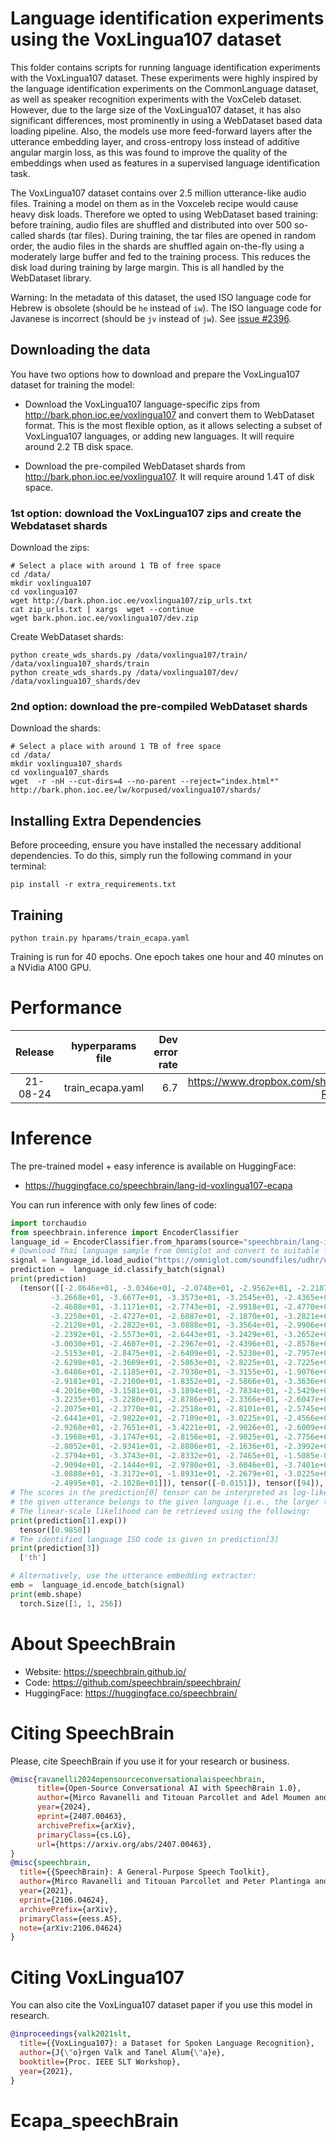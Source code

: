 # Language identification experiments using the VoxLingua107 dataset

This folder contains scripts for running language identification experiments with the VoxLingua107 dataset.
These experiments were highly inspired by the language identification experiments on the CommonLanguage dataset,
as well as speaker recognition experiments with the VoxCeleb dataset. However, due to the large size of
the VoxLingua107 dataset, it has also significant differences, most prominently in using a WebDataset
based data loading pipeline. Also, the models use more feed-forward layers after the utterance embedding layer,
and cross-entropy loss instead of additive angular margin loss, as this was found to improve the quality of
the embeddings when used as features in a supervised language identification task.

The VoxLingua107 dataset contains over 2.5 million utterance-like audio files. Training a model on them
as in the Voxceleb recipe would cause heavy disk loads. Therefore we opted to using WebDataset based training:
before training, audio files are shuffled and distributed into over 500 so-called shards (tar files). During training,
the tar files are opened in random order, the audio files in the shards are shuffled again on-the-fly using a moderately large buffer
and fed to the training process. This reduces the disk load during training by large margin. This is all
handled by the WebDataset library.

Warning: In the metadata of this dataset, the used ISO language code for Hebrew is obsolete (should be `he` instead of `iw`). The ISO language code for Javanese is incorrect (should be `jv` instead of `jw`). See [issue #2396](https://github.com/speechbrain/speechbrain/issues/2396).

## Downloading the data

You have two options how to download and prepare the VoxLingua107 dataset for training the model:

  - Download the VoxLingua107 language-specific zips from http://bark.phon.ioc.ee/voxlingua107 and convert them
    to WebDataset format. This is the most flexible option, as it allows selecting a subset of VoxLingua107 languages,
    or adding new languages. It will require around 2.2 TB disk space.

  - Download the pre-compiled WebDataset shards from http://bark.phon.ioc.ee/voxlingua107. It will require around 1.4T of disk space.


### 1st option: download the VoxLingua107 zips and create the Webdataset shards

Download the zips:

```
# Select a place with around 1 TB of free space
cd /data/
mkdir voxlingua107
cd voxlingua107
wget http://bark.phon.ioc.ee/voxlingua107/zip_urls.txt
cat zip_urls.txt | xargs  wget --continue
wget bark.phon.ioc.ee/voxlingua107/dev.zip

```

Create WebDataset shards:

```
python create_wds_shards.py /data/voxlingua107/train/ /data/voxlingua107_shards/train
python create_wds_shards.py /data/voxlingua107/dev/ /data/voxlingua107_shards/dev
```

### 2nd option: download the pre-compiled WebDataset shards

Download the shards:

```
# Select a place with around 1 TB of free space
cd /data/
mkdir voxlingua107_shards
cd voxlingua107_shards
wget  -r -nH --cut-dirs=4 --no-parent --reject="index.html*" http://bark.phon.ioc.ee/lw/korpused/voxlingua107/shards/
```

## Installing Extra Dependencies

Before proceeding, ensure you have installed the necessary additional dependencies. To do this, simply run the following command in your terminal:

```
pip install -r extra_requirements.txt
```


## Training

```
python train.py hparams/train_ecapa.yaml
```

Training is run for 40 epochs. One epoch takes one hour and 40 minutes on a NVidia A100 GPU.


# Performance
| Release | hyperparams file | Dev error rate | Model link | GPUs |
|:-------------:|:---------------------------:| -----:| -----:| :-----------:|
| 21-08-24 | train_ecapa.yaml | 6.7 |https://www.dropbox.com/sh/72gpuic5m4x8ztz/AAB5R-RVIEsXJtRH8SGkb_oCa?dl=0 | 1xA100 40GB |



# Inference
The pre-trained model + easy inference is available on HuggingFace:
- https://huggingface.co/speechbrain/lang-id-voxlingua107-ecapa

You can run inference with only few lines of code:

```python
import torchaudio
from speechbrain.inference import EncoderClassifier
language_id = EncoderClassifier.from_hparams(source="speechbrain/lang-id-voxlingua107-ecapa", savedir="tmp")
# Download Thai language sample from Omniglot and convert to suitable form
signal = language_id.load_audio("https://omniglot.com/soundfiles/udhr/udhr_th.mp3")
prediction =  language_id.classify_batch(signal)
print(prediction)
  (tensor([[-2.8646e+01, -3.0346e+01, -2.0748e+01, -2.9562e+01, -2.2187e+01,
         -3.2668e+01, -3.6677e+01, -3.3573e+01, -3.2545e+01, -2.4365e+01,
         -2.4688e+01, -3.1171e+01, -2.7743e+01, -2.9918e+01, -2.4770e+01,
         -3.2250e+01, -2.4727e+01, -2.6087e+01, -2.1870e+01, -3.2821e+01,
         -2.2128e+01, -2.2822e+01, -3.0888e+01, -3.3564e+01, -2.9906e+01,
         -2.2392e+01, -2.5573e+01, -2.6443e+01, -3.2429e+01, -3.2652e+01,
         -3.0030e+01, -2.4607e+01, -2.2967e+01, -2.4396e+01, -2.8578e+01,
         -2.5153e+01, -2.8475e+01, -2.6409e+01, -2.5230e+01, -2.7957e+01,
         -2.6298e+01, -2.3609e+01, -2.5863e+01, -2.8225e+01, -2.7225e+01,
         -3.0486e+01, -2.1185e+01, -2.7938e+01, -3.3155e+01, -1.9076e+01,
         -2.9181e+01, -2.2160e+01, -1.8352e+01, -2.5866e+01, -3.3636e+01,
         -4.2016e+00, -3.1581e+01, -3.1894e+01, -2.7834e+01, -2.5429e+01,
         -3.2235e+01, -3.2280e+01, -2.8786e+01, -2.3366e+01, -2.6047e+01,
         -2.2075e+01, -2.3770e+01, -2.2518e+01, -2.8101e+01, -2.5745e+01,
         -2.6441e+01, -2.9822e+01, -2.7109e+01, -3.0225e+01, -2.4566e+01,
         -2.9268e+01, -2.7651e+01, -3.4221e+01, -2.9026e+01, -2.6009e+01,
         -3.1968e+01, -3.1747e+01, -2.8156e+01, -2.9025e+01, -2.7756e+01,
         -2.8052e+01, -2.9341e+01, -2.8806e+01, -2.1636e+01, -2.3992e+01,
         -2.3794e+01, -3.3743e+01, -2.8332e+01, -2.7465e+01, -1.5085e-02,
         -2.9094e+01, -2.1444e+01, -2.9780e+01, -3.6046e+01, -3.7401e+01,
         -3.0888e+01, -3.3172e+01, -1.8931e+01, -2.2679e+01, -3.0225e+01,
         -2.4995e+01, -2.1028e+01]]), tensor([-0.0151]), tensor([94]), ['th'])
# The scores in the prediction[0] tensor can be interpreted as log-likelihoods that
# the given utterance belongs to the given language (i.e., the larger the better)
# The linear-scale likelihood can be retrieved using the following:
print(prediction[1].exp())
  tensor([0.9850])
# The identified language ISO code is given in prediction[3]
print(prediction[3])
  ['th']

# Alternatively, use the utterance embedding extractor:
emb =  language_id.encode_batch(signal)
print(emb.shape)
  torch.Size([1, 1, 256])
```


# **About SpeechBrain**
- Website: https://speechbrain.github.io/
- Code: https://github.com/speechbrain/speechbrain/
- HuggingFace: https://huggingface.co/speechbrain/


# **Citing SpeechBrain**
Please, cite SpeechBrain if you use it for your research or business.

```bibtex
@misc{ravanelli2024opensourceconversationalaispeechbrain,
      title={Open-Source Conversational AI with SpeechBrain 1.0},
      author={Mirco Ravanelli and Titouan Parcollet and Adel Moumen and Sylvain de Langen and Cem Subakan and Peter Plantinga and Yingzhi Wang and Pooneh Mousavi and Luca Della Libera and Artem Ploujnikov and Francesco Paissan and Davide Borra and Salah Zaiem and Zeyu Zhao and Shucong Zhang and Georgios Karakasidis and Sung-Lin Yeh and Pierre Champion and Aku Rouhe and Rudolf Braun and Florian Mai and Juan Zuluaga-Gomez and Seyed Mahed Mousavi and Andreas Nautsch and Xuechen Liu and Sangeet Sagar and Jarod Duret and Salima Mdhaffar and Gaelle Laperriere and Mickael Rouvier and Renato De Mori and Yannick Esteve},
      year={2024},
      eprint={2407.00463},
      archivePrefix={arXiv},
      primaryClass={cs.LG},
      url={https://arxiv.org/abs/2407.00463},
}
@misc{speechbrain,
  title={{SpeechBrain}: A General-Purpose Speech Toolkit},
  author={Mirco Ravanelli and Titouan Parcollet and Peter Plantinga and Aku Rouhe and Samuele Cornell and Loren Lugosch and Cem Subakan and Nauman Dawalatabad and Abdelwahab Heba and Jianyuan Zhong and Ju-Chieh Chou and Sung-Lin Yeh and Szu-Wei Fu and Chien-Feng Liao and Elena Rastorgueva and François Grondin and William Aris and Hwidong Na and Yan Gao and Renato De Mori and Yoshua Bengio},
  year={2021},
  eprint={2106.04624},
  archivePrefix={arXiv},
  primaryClass={eess.AS},
  note={arXiv:2106.04624}
}
```

# **Citing VoxLingua107**
You can also cite the VoxLingua107 dataset paper if you use this model in research.

```bibtex
@inproceedings{valk2021slt,
  title={{VoxLingua107}: a Dataset for Spoken Language Recognition},
  author={J{\"o}rgen Valk and Tanel Alum{\"a}e},
  booktitle={Proc. IEEE SLT Workshop},
  year={2021},
}
```
# Ecapa_speechBrain
